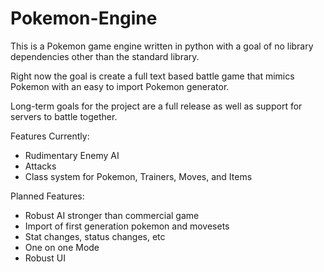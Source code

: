 Pokemon-Engine
==============
This is a Pokemon game engine written in python with a goal of no
library dependencies other than the standard library.

Right now the goal is create a full text based battle game that mimics
Pokemon with an easy to import Pokemon generator.

Long-term goals for the project are a full release as well as support
for servers to battle together.

Features Currently:
- Rudimentary Enemy AI
- Attacks
- Class system for Pokemon, Trainers, Moves, and Items

Planned Features:
- Robust AI stronger than commercial game
- Import of first generation pokemon and movesets
- Stat changes, status changes, etc
- One on one Mode
- Robust UI
